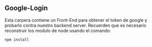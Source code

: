 ## Google-Login
Esta carpera contiene un Front-End para obtener el token de google y probarlo contra nuestro backend server.
Recuerden que es necesario reconstruir los modulo de node usando el comando:
```
npm install
```
